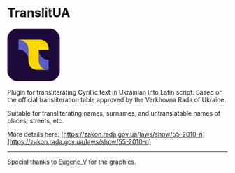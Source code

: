 # TranslitUA

<img src="src/main/resources/META-INF/pluginIcon.svg" width="120" alt="TranslitUA Logo">

Plugin for transliterating Cyrillic text in Ukrainian into Latin script. Based on the official transliteration table approved by the Verkhovna Rada of Ukraine.

Suitable for transliterating names, surnames, and untranslatable names of places, streets, etc.

More details here: [https://zakon.rada.gov.ua/laws/show/55-2010-п](https://zakon.rada.gov.ua/laws/show/55-2010-п)

---

Special thanks to [Eugene_V](https://dribbble.com/Eugene_V) for the graphics.